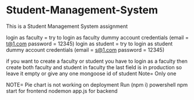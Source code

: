 # Student-Management-System
This is a Student Management System assignment

 login as faculty = try to login as faculty dummy account credentials (email = t@1.com password = 12345)
 login as student = try to login as student dummy account credentials (email = s@1.com password = 12345)

 if you want to create a faculty or student you have to login as a faculty then create both faculty and student in faculty the last field is in production
 so leave it empty or give any one mongoose id of student Note= Only one 
 
 NOTE= Pie chart is not working on deployment 
 Run (npm i) powershell
 npm start for frontend
 nodemon app.js for backend

